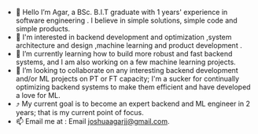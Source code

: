 
- 👋 Hello I’m Agar, a BSc. B.I.T graduate with 1 years' experience in software engineering . I believe in simple solutions, simple code and simple products.
- 👀  I'm interested in backend development and optimization ,system architecture and design ,machine learning and product development .
- 🌱 I’m currently learning how to build more robust and fast backend systems, and I am also working on a few machine learning projects.
- 💞️ I’m looking to collaborate on any interesting backend development and/or ML projects on PT or FT capacity; I'm a sucker for continually optimizing backend systems to make them efficient and have developed a love for ML.
- :arrow_heading_up: My current goal is to become an expert backend and ML engineer in 2 years; that is my current point of focus.
- 📫 Email me at : Email joshuaagarjj@gmail.com.

